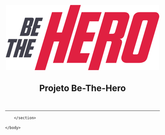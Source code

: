 <!DOCTYPE html>
<html lang="pt-br">
    <head>
        <meta charset="utf-8">
    </head>
    <body>
        <div id="header" align="center">
        <header>
            <img src="frontend/src/assets/logo.svg" >
            <h1>Projeto Be-The-Hero</h1>
        </div>
        </header>
        <hr>
        <section>
            
        </section>

    </body>
</html>
